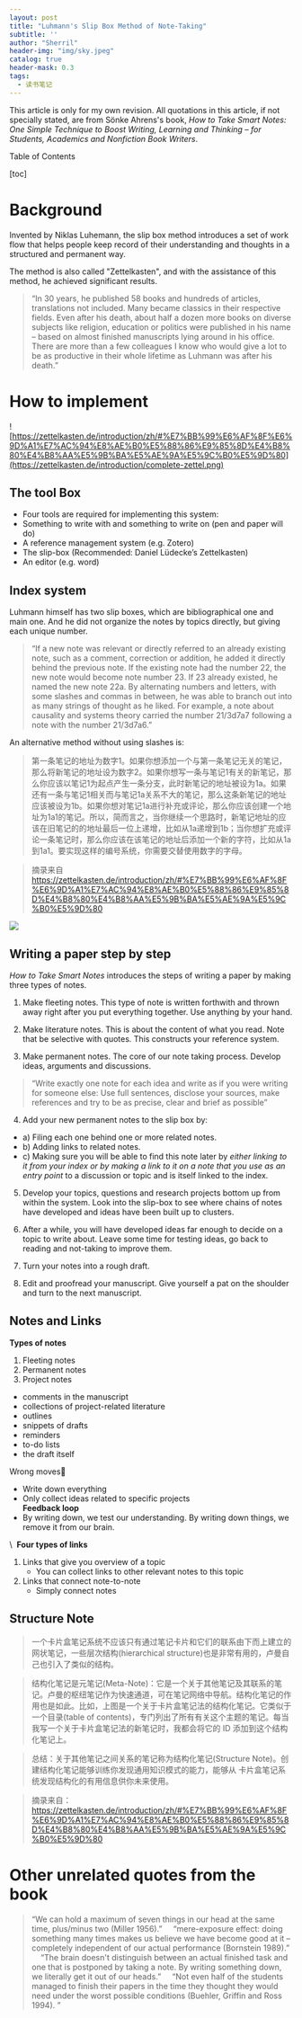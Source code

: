```yaml
---
layout: post
title: "Luhmann's Slip Box Method of Note-Taking"
subtitle: ''
author: "Sherril"
header-img: "img/sky.jpeg"
catalog: true
header-mask: 0.3
tags:
  - 读书笔记
---
```


This article is only for my own revision. All quotations in this article, if not specially stated, are from Sönke Ahrens's book, *How to Take Smart Notes: One Simple Technique to Boost Writing, Learning and Thinking – for Students, Academics and Nonfiction Book Writers*.

Table of Contents

[toc]


# Background

Invented by Niklas Luhemann, the slip box method introduces a set of work flow that helps people keep record of their understanding and thoughts in a structured and permanent way.

The method is also called "Zettelkasten", and with the assistance of this method, he achieved significant results.


> “In 30 years, he published 58 books and hundreds of articles, translations not included. Many became classics in their respective fields. Even after his death, about half a dozen more books on diverse subjects like religion, education or politics were published in his name – based on almost finished manuscripts lying around in his office. There are more than a few colleagues I know who would give a lot to be as productive in their whole lifetime as Luhmann was after his death.”

# How to implement

![https://zettelkasten.de/introduction/zh/#%E7%BB%99%E6%AF%8F%E6%9D%A1%E7%AC%94%E8%AE%B0%E5%88%86%E9%85%8D%E4%B8%80%E4%B8%AA%E5%9B%BA%E5%AE%9A%E5%9C%B0%E5%9D%80](https://zettelkasten.de/introduction/complete-zettel.png)

## The tool Box
* Four tools are required for implementing this system:
* Something to write with and something to write on (pen and paper will do)
* A reference management system (e.g. Zotero)
* The slip-box (Recommended: Daniel Lüdecke’s Zettelkasten)
* An editor (e.g. word)


## Index system
Luhmann himself has two slip boxes, which are bibliographical one and main one. And he did not organize the notes by topics directly, but giving each unique number. 

> “If a new note was relevant or directly referred to an already existing note, such as a comment, correction or addition, he added it directly behind the previous note. If the existing note had the number 22, the new note would become note number 23. If 23 already existed, he named the new note 22a. By alternating numbers and letters, with some slashes and commas in between, he was able to branch out into as many strings of thought as he liked. For example, a note about causality and systems theory carried the number 21/3d7a7 following a note with the number 21/3d7a6.”


An alternative method without using slashes is:


> 第一条笔记的地址为数字1。如果你想添加一个与第一条笔记无关的笔记，那么将新笔记的地址设为数字2。如果你想写一条与笔记1有关的新笔记，那么你应该以笔记1为起点产生一条分支，此时新笔记的地址被设为1a。如果还有一条与笔记1相关而与笔记1a关系不大的笔记，那么这条新笔记的地址应该被设为1b。如果你想对笔记1a进行补充或评论，那么你应该创建一个地址为1a1的笔记。所以，简而言之，当你继续一个思路时，新笔记地址的应该在旧笔记的的地址最后一位上递增，比如从1a递增到1b；当你想扩充或评论一条笔记时，那么你应该在该笔记的地址后添加一个新的字符，比如从1a到1a1。要实现这样的编号系统，你需要交替使用数字的字母。


> 摘录来自 https://zettelkasten.de/introduction/zh/#%E7%BB%99%E6%AF%8F%E6%9D%A1%E7%AC%94%E8%AE%B0%E5%88%86%E9%85%8D%E4%B8%80%E4%B8%AA%E5%9B%BA%E5%AE%9A%E5%9C%B0%E5%9D%80


![](https://zettelkasten.de/introduction/2020-08-13_folgezettel-sequence.png)

## Writing a paper step by step

*How to Take Smart Notes* introduces the steps of writing a paper by making three types of notes.


1. Make fleeting notes.
This type of note is written forthwith and thrown away right after you put everything together. Use anything by your hand.
   
2. Make literature notes.
This is about the content of what you read. Note that be selective with quotes. This constructs your reference system.

3. Make permanent notes.
The core of our note taking process. Develop ideas, arguments and discussions.
> “Write exactly one note for each idea and write as if you were writing for someone else: Use full sentences, disclose your sources, make references and try to be as precise, clear and brief as possible”

4. Add your new permanent notes to the slip box by:
*  a) Filing each one behind one or more related notes.
*  b) Adding links to related notes.
*  c) Making sure you will be able to find this note later by _either linking to it from your index or by making a link to it on a note that you use as an entry point_ to a discussion or topic and is itself linked to the index.

5. Develop your topics, questions and research projects bottom up from within the system. 
Look into the slip-box to see where chains of notes have developed and ideas have been built up to clusters.

6. After a while, you will have developed ideas far enough to decide on a topic to write about.
Leave some time for testing ideas, go back to reading and not-taking to improve them.

7. Turn your notes into a rough draft.

8. Edit and proofread your manuscript. Give yourself a pat on the shoulder and turn to the next manuscript.


## Notes and Links
**Types of notes**
1. Fleeting notes
2. Permanent notes
3. Project notes
* comments in the manuscript
* collections of project-related literature
* outlines
* snippets of drafts
* reminders
* to-do lists
* the draft itself

Wrong moves🙅
* Write down everything
* Only collect ideas related to specific projects
 
 
\
**Feedback loop**
* By writing down, we test our understanding. By writing down things, we remove it from our brain.

\ 
**Four types of links**
1. Links that give you overview of a topic
    * You can collect links to other relevant notes to this topic
2. Links that connect note-to-note
    * Simply connect notes 



## Structure Note

> 一个卡片盒笔记系统不应该只有通过笔记卡片和它们的联系由下而上建立的网状笔记，一些层次结构(hierarchical structure)也是非常有用的，卢曼自己也引入了类似的结构。

> 结构化笔记是元笔记(Meta-Note)：它是一个关于其他笔记及其联系的笔记。卢曼的枢纽笔记作为快速通道，可在笔记网络中导航。结构化笔记的作用也是如此。比如，上图是一个关于卡片盒笔记法的结构化笔记。它类似于一个目录(table of contents)，专门列出了所有有关这个主题的笔记。每当我写一个关于卡片盒笔记法的新笔记时，我都会将它的 ID 添加到这个结构化笔记上。

> 总结：关于其他笔记之间关系的笔记称为结构化笔记(Structure Note)。创建结构化笔记能够训练你发现通用知识模式的能力，能够从 卡片盒笔记系统发现结构化的有用信息供你未来使用。

> 摘录来自： https://zettelkasten.de/introduction/zh/#%E7%BB%99%E6%AF%8F%E6%9D%A1%E7%AC%94%E8%AE%B0%E5%88%86%E9%85%8D%E4%B8%80%E4%B8%AA%E5%9B%BA%E5%AE%9A%E5%9C%B0%E5%9D%80


# Other unrelated quotes from the book

> “We can hold a maximum of seven things in our head at the same time, plus/minus two (Miller 1956).”
>  
>  
> “mere-exposure effect: doing something many times makes us believe we have become good at it – completely independent of our actual performance (Bornstein 1989).”
>  
>  
> “The brain doesn't distinguish between an actual finished task and one that is postponed by taking a note. By writing something down, we literally get it out of our heads.”
>  
>  
> “Not even half of the students managed to finish their papers in the time they thought they would need under the worst possible conditions (Buehler, Griffin and Ross 1994). ”


